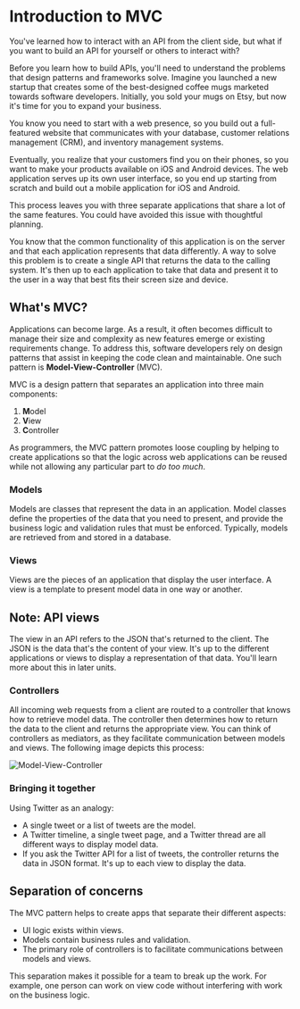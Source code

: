 # Introduction to MVC

You've learned how to interact with an API from the client side, but what if you want to build an API for yourself or others to interact with?

Before you learn how to build APIs, you'll need to understand the problems that design patterns and frameworks solve. Imagine you launched a new startup that creates some of the best-designed coffee mugs marketed towards software developers. Initially, you sold your mugs on Etsy, but now it's time for you to expand your business.

You know you need to start with a web presence, so you build out a full-featured website that communicates with your database, customer relations management (CRM), and inventory management systems.

Eventually, you realize that your customers find you on their phones, so you want to make your products available on iOS and Android devices. The web application serves up its own user interface, so you end up starting from scratch and build out a mobile application for iOS and Android.

This process leaves you with three separate applications that share a lot of the same features. You could have avoided this issue with thoughtful planning.

You know that the common functionality of this application is on the server and that each application represents that data differently. A way to solve this problem is to create a single API that returns the data to the calling system. It's then up to each application to take that data and present it to the user in a way that best fits their screen size and device.

## What's MVC?

Applications can become large. As a result, it often becomes difficult to manage their size and complexity as new features emerge or existing requirements change. To address this, software developers rely on design patterns that assist in keeping the code clean and maintainable. One such pattern is **Model-View-Controller** (MVC).

MVC is a design pattern that separates an application into three main components:

1.  **M**odel
2.  **V**iew
3.  **C**ontroller

As programmers, the MVC pattern promotes loose coupling by helping to create applications so that the logic across web applications can be reused while not allowing any particular part to _do too much_.

### Models

Models are classes that represent the data in an application. Model classes define the properties of the data that you need to present, and provide the business logic and validation rules that must be enforced. Typically, models are retrieved from and stored in a database.

### Views

Views are the pieces of an application that display the user interface. A view is a template to present model data in one way or another.

## Note: API views

The view in an API refers to the JSON that's returned to the client. The JSON is the data that's the content of your view. It's up to the different applications or views to display a representation of that data. You'll learn more about this in later units.

### Controllers

All incoming web requests from a client are routed to a controller that knows how to retrieve model data. The controller then determines how to return the data to the client and returns the appropriate view. You can think of controllers as mediators, as they facilitate communication between models and views. The following image depicts this process:

![Model-View-Controller](https://user-images.githubusercontent.com/94882786/176074056-e5fd2546-2fd8-4d32-a35a-3a22e4bb99c9.png)

### Bringing it together

Using Twitter as an analogy:

-   A single tweet or a list of tweets are the model.
-   A Twitter timeline, a single tweet page, and a Twitter thread are all different ways to display model data.
-   If you ask the Twitter API for a list of tweets, the controller returns the data in JSON format. It's up to each view to display the data.

## Separation of concerns

The MVC pattern helps to create apps that separate their different aspects:

-   UI logic exists within views.
-   Models contain business rules and validation.
-   The primary role of controllers is to facilitate communications between models and views.

This separation makes it possible for a team to break up the work. For example, one person can work on view code without interfering with work on the business logic.
